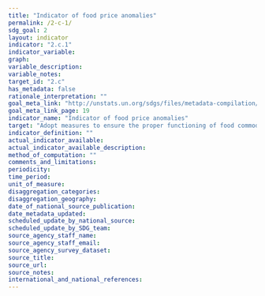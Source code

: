 ```yaml
---
title: "Indicator of food price anomalies"
permalink: /2-c-1/
sdg_goal: 2
layout: indicator
indicator: "2.c.1"
indicator_variable: 
graph: 
variable_description: 
variable_notes: 
target_id: "2.c"
has_metadata: false
rationale_interpretation: ""
goal_meta_link: "http://unstats.un.org/sdgs/files/metadata-compilation/Metadata-Goal-2.pdf"
goal_meta_link_page: 19
indicator_name: "Indicator of food price anomalies"
target: "Adopt measures to ensure the proper functioning of food commodity markets and their derivatives and facilitate timely access to market information, including on food reserves, in order to help limit extreme food price volatility."
indicator_definition: ""
actual_indicator_available: 
actual_indicator_available_description: 
method_of_computation: ""
comments_and_limitations: 
periodicity: 
time_period: 
unit_of_measure: 
disaggregation_categories: 
disaggregation_geography: 
date_of_national_source_publication: 
date_metadata_updated: 
scheduled_update_by_national_source: 
scheduled_update_by_SDG_team: 
source_agency_staff_name: 
source_agency_staff_email: 
source_agency_survey_dataset: 
source_title: 
source_url: 
source_notes: 
international_and_national_references: 
---
```


